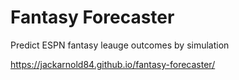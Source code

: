 # Fantasy Forecaster

Predict ESPN fantasy leauge outcomes by simulation

https://jackarnold84.github.io/fantasy-forecaster/
